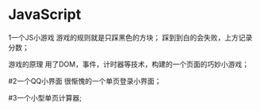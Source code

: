 # JavaScript
1一个JS小游戏
游戏的规则就是只踩黑色的方块；
踩到到白的会失败，上方记录分数；

游戏的原理
用了DOM，事件，计时器等技术，构建的一个页面的巧妙小游戏；

#2一个QQ小界面
很惭愧的一个单页登录小界面；

#3一个小型单页计算器;





